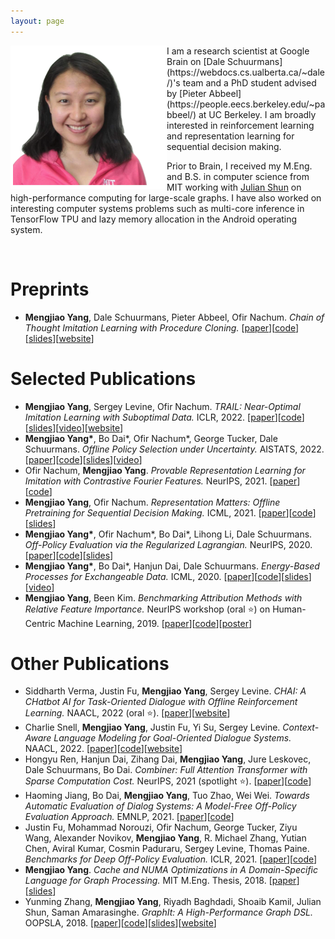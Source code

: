 ```yaml
---
layout: page
---
```


<img src="/assets/images/portrait.png" width="250" align="left">
I am a research scientist at Google Brain on [Dale Schuurmans](https://webdocs.cs.ualberta.ca/~dale/)'s team and a PhD student advised by [Pieter Abbeel](https://people.eecs.berkeley.edu/~pabbeel/) at UC Berkeley. I am broadly interested in reinforcement learning and representation learning for sequential decision making.

Prior to Brain, I received my M.Eng. and B.S. in computer science from MIT working with [Julian Shun](https://people.csail.mit.edu/jshun/) on high-performance computing for large-scale graphs. I have also worked on interesting computer systems problems such as multi-core inference in TensorFlow TPU and lazy memory allocation in the Android operating system.

&nbsp;

# Preprints
- **Mengjiao Yang**, Dale Schuurmans, Pieter Abbeel, Ofir Nachum. *Chain of Thought Imitation Learning with Procedure Cloning.* \[[paper](https://arxiv.org/abs/2205.10816)\]\[[code](https://github.com/google-research/google-research/tree/master/procedure_cloning)\]\[[slides](/assets/posters/procedure_cloning.pdf)\]\[[website](https://sites.google.com/corp/view/procedure-cloning)\]

# Selected Publications
- **Mengjiao Yang**, Sergey Levine, Ofir Nachum. *TRAIL: Near-Optimal Imitation Learning with Suboptimal Data.* ICLR, 2022. \[[paper](https://arxiv.org/abs/2110.14770)\]\[[code](https://github.com/google-research/google-research/tree/master/rl_repr)\]\[[slides](/assets/posters/trail.pdf)\]\[[video](https://youtu.be/YnfY-P8ud5A)\]\[[website](https://sites.google.com/corp/view/trail-repr)\]
- **Mengjiao Yang\***, Bo Dai\*, Ofir Nachum\*, George Tucker, Dale Schuurmans. *Offline Policy Selection under Uncertainty.* AISTATS, 2022. \[[paper](https://arxiv.org/abs/2012.06919)\]\[[code](https://github.com/google-research/dice_rl/tree/master/estimators)\]\[[slides](/assets/posters/bayesdice.pdf)\]\[[video](https://youtu.be/nlR3XRBYJS4)\]
- Ofir Nachum, **Mengjiao Yang**. *Provable Representation Learning for Imitation with Contrastive Fourier Features.* NeurIPS, 2021. \[[paper](https://arxiv.org/abs/2105.12272)\]\[[code](https://github.com/google-research/google-research/tree/master/rl_repr/contrastive_fourier)\]
- **Mengjiao Yang**, Ofir Nachum. *Representation Matters: Offline Pretraining for Sequential Decision Making.* ICML, 2021. \[[paper](https://arxiv.org/abs/2102.05815)\]\[[code](https://github.com/google-research/google-research/tree/master/rl_repr)\]\[[slides](/assets/posters/rl_repr.pdf)\]
- **Mengjiao Yang\***, Ofir Nachum\*, Bo Dai\*, Lihong Li, Dale Schuurmans. *Off-Policy Evaluation via the Regularized Lagrangian.* NeurIPS, 2020. \[[paper](http://arxiv.org/abs/2007.03438)\]\[[code](https://github.com/google-research/dice_rl)\]\[[slides](/assets/posters/dice.pdf)\]
- **Mengjiao Yang\***, Bo Dai\*, Hanjun Dai, Dale Schuurmans. *Energy-Based Processes for Exchangeable Data.* ICML, 2020. \[[paper](https://arxiv.org/abs/2003.07521)\]\[[code](https://github.com/google-research/google-research/tree/master/ebp)\]\[[slides](/assets/posters/ebp.pdf)\]\[[video](https://youtu.be/RkFtdKsq428)\]
- **Mengjiao Yang**, Been Kim. *Benchmarking Attribution Methods with Relative Feature Importance.* NeurIPS workshop (oral :star:) on Human-Centric Machine Learning, 2019. \[[paper](https://arxiv.org/abs/1907.09701)\]\[[code](https://github.com/google-research-datasets/bam)\]\[[poster](/assets/posters/bam.pdf)\]

# Other Publications
- Siddharth Verma, Justin Fu, **Mengjiao Yang**, Sergey Levine. *CHAI: A CHatbot AI for Task-Oriented Dialogue with Offline Reinforcement Learning.* NAACL, 2022 (oral :star:). \[[paper](https://arxiv.org/abs/2204.08426)\]\[[website](https://siddharthverma314.github.io/research/chai-acl-2022/)\]
- Charlie Snell, **Mengjiao Yang**, Justin Fu, Yi Su, Sergey Levine. *Context-Aware Language Modeling for Goal-Oriented Dialogue Systems.* NAACL, 2022. \[[paper](https://arxiv.org/abs/2204.10198)\]\[[code](https://github.com/Sea-Snell/CALM-Dialogue)\]\[[website](https://sea-snell.github.io/CALM_LM_site/)\]
- Hongyu Ren, Hanjun Dai, Zihang Dai, **Mengjiao Yang**, Jure Leskovec, Dale Schuurmans, Bo Dai. *Combiner: Full Attention Transformer with Sparse Computation Cost.* NeurIPS, 2021 (spotlight :star:). \[[paper](https://arxiv.org/abs/2107.05768)\]\[[code](https://github.com/google-research/google-research/tree/master/combiner)\]
- Haoming Jiang, Bo Dai, **Mengjiao Yang**, Tuo Zhao, Wei Wei. *Towards Automatic Evaluation of Dialog Systems: A Model-Free Off-Policy Evaluation Approach.* EMNLP, 2021. \[[paper](https://arxiv.org/abs/2102.10242)\]\[[code](https://github.com/google-research/google-research/tree/master/dialogue_ope)\]
- Justin Fu, Mohammad Norouzi, Ofir Nachum, George Tucker, Ziyu Wang, Alexander Novikov, **Mengjiao Yang**, R. Michael Zhang, Yutian Chen, Aviral Kumar, Cosmin Paduraru, Sergey Levine, Thomas Paine. *Benchmarks for Deep Off-Policy Evaluation.* ICLR, 2021. \[[paper](https://arxiv.org/abs/2103.16596)\]\[[code](https://github.com/google-research/deep_ope)\]
- **Mengjiao Yang**. *Cache and NUMA Optimizations in A Domain-Specific Language for Graph Processing.* MIT M.Eng. Thesis, 2018. \[[paper](https://dspace.mit.edu/handle/1721.1/119915)\]\[[slides](/assets/posters/numa.pdf)\]
- Yunming Zhang, **Mengjiao Yang**, Riyadh Baghdadi, Shoaib Kamil, Julian Shun, Saman Amarasinghe. *GraphIt: A High-Performance Graph DSL.* OOPSLA, 2018. \[[paper](https://dl.acm.org/doi/pdf/10.1145/3276491)\]\[[code](https://github.com/GraphIt-DSL/graphit)\]\[[slides](/assets/posters/graphit.pdf)\]\[[website](https://graphit-lang.org/index)\]
